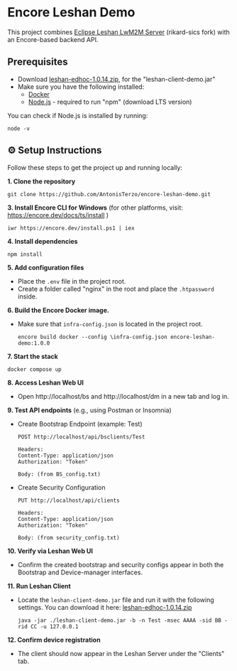 # Encore Leshan Demo

This project combines [Eclipse Leshan LwM2M Server](https://github.com/rikard-sics/leshan) (rikard-sics fork) with an Encore-based backend API.


## Prerequisites
* Download [leshan-edhoc-1.0.14.zip](https://github.com/rikard-sics/leshan/releases/tag/v1.0.14), for the "leshan-client-demo.jar"
* Make sure you have the following installed:
	* [Docker](https://www.docker.com/products/docker-desktop/)
	* [Node.js](https://nodejs.org/dist/v22.16.0/no) - required to run "npm" (download LTS version)

You can check if Node.js is installed by running:

	node -v

## ⚙️ Setup Instructions

Follow these steps to get the project up and running locally:

**1. Clone the repository**
   
	git clone https://github.com/AntonisTerzo/encore-leshan-demo.git


**3. Install Encore CLI for Windows** (for other platforms, visit: https://encore.dev/docs/ts/install )

	iwr https://encore.dev/install.ps1 | iex


**4. Install dependencies**

	npm install


**5. Add configuration files**

* Place the `.env` file in the project root.
* Create a folder called "nginx" in the root and place the `.htpassword` inside.

**6. Build the Encore Docker image.** 
* Make sure that `infra-config.json` is located in the project root.
	````
	encore build docker --config \infra-config.json encore-leshan-demo:1.0.0
	````
 
**7. Start the stack**

	docker compose up


**8. Access Leshan Web UI**
* Open http://localhost/bs and http://localhost/dm in a new tab and log in.

**9. Test API endpoints** (e.g., using Postman or Insomnia)

* Create Bootstrap Endpoint (example: Test)
	````
	POST http://localhost/api/bsclients/Test
 
	Headers:
  	Content-Type: application/json
  	Authorization: "Token"
 
	Body: (from BS_config.txt)
 	````
* Create Security Configuration
	````
	PUT http://localhost/api/clients
 
	Headers:
  	Content-Type: application/json
  	Authorization: "Token"
 
	Body: (from security_config.txt)
	````
**10. Verify via Leshan Web UI**

* Confirm the created bootstrap and security configs appear in both the Bootstrap and Device-manager interfaces.


**11. Run Leshan Client**
* Locate the `leshan-client-demo.jar` file and run it with the following settings. You can download it here: [leshan-edhoc-1.0.14.zip](https://github.com/rikard-sics/leshan/releases/tag/v1.0.14)
	````
	java -jar ./leshan-client-demo.jar -b -n Test -msec AAAA -sid BB -rid CC -u 127.0.0.1
	````
 
**12. Confirm device registration**

* The client should now appear in the Leshan Server under the "Clients" tab.



